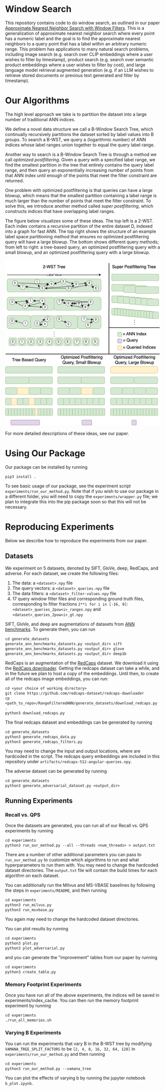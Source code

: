 # Window Search
This repository contains code to do window search, as outlined in our paper [Approximate Nearest Neighbor Search with Window Filters](https://arxiv.org/pdf/2402.00943.pdf). This is a generalization of approximate nearest neighbor search where every point has a numeric label and the goal is to find the approximate nearest neighbors to a query point that has a label within an arbitrary numeric range. This problem has applications to many natural search problems, including image search (e.g. search over CLIP embeddings where a user wishes to filter by timestamp), product search (e.g. search over semantic product embeddings where a user wishes to filter by cost), and large language model retrieval augmented generation (e.g. if an LLM wishes to retrieve stored documents or previous text generated and filter by timestamp).

# Our Algorithms

The high level approach we take is to partition the dataset into a large number of traditional ANN indices. 

We define a novel data structure we call a B-Window Search Tree, which continually recursively partitions the dataset sorted by label values into B groups. To search a B-WST, we query a (logarithmic number) of ANN indices whose label ranges union together to equal the query label range.

Another way to search is a B-Window Search Tree is through a method we call *optimized postfiltering*. Given a query with a specified label range, we find the smallest partition in the tree that entirely contains the query label range, and then query an exponentially increasing number of points from that ANN index until enough of the points that meet the filter constraint are returned. 

One problem with optimized postfiltering is that queries can have a large blowup, which means that the smallest partition containing a label range is much larger than the number of points that meet the filter constraint. To solve this, we introduce another method called *super postfiltering*, which constructs indices that have overlapping label ranges. 

The figure below visualizes some of these ideas. The top left is a 2-WST. Each index contains a recursive partition of the entire dataset D, indexed into a graph for fast ANN. The top right shows the structure of an example label space partitioning method that ensures no optimized postfiltering query will have a large blowup. The bottom shows different query methods; from left to right: a tree-based query, an optimized postfiltering query with a small blowup, and an optimized postfiltering query with a large blowup.

![plot](./figures/wst.drawio.png)

For more detailed descriptions of these ideas, see our paper.

# Using Our Package

Our package can be installed by running
```
pip3 install .
```

To see basic usage of our package, see the experiment script `experiments/run_our_method.py`. Note that if you wish to use our package in a different folder, you will need to copy the `experiments/wrapper.py` file; we plan to integrate this into the pip package soon so that this will not be necessary.

# Reproducing Experiments

Below we describe how to reproduce the experiments from our paper. 

## Datasets

We experiment on 5 datasets, denoted by SIFT, GloVe, deep, RedCaps, and adverse. For each dataset, we create the following files:
1. The data: a `<dataset>.npy` file
2. The query vectors: a `<dataset>_queries.npy` file
3. The data filters: a `<dataset>_filter-values.npy` file
4. 17 query window filter files and corresponding ground truth files, corresponding to filter fractions `2**i for i in [-16, 0]`: `<dataset>_queries_2pow<i>_ranges.npy` and `<dataset>_queries_2pow<i>_gt.npy`  

SIFT, GloVe, and deep are augmentations of datasets from [ANN benchmarks](https://github.com/erikbern/ann-benchmarks/tree/main). To generate them, you can run 
```
cd generate_datasets
generate_ann_benchmarks_datasets.py <output_dir> sift 
generate_ann_benchmarks_datasets.py <output_dir> glove 
generate_ann_benchmarks_datasets.py <output_dir> deep1b 
```

RedCaps is an augmentation of the [RedCaps](https://redcaps.xyz/) dataset. We download it using the [RedCaps downloader](https://github.com/redcaps-dataset/redcaps-downloader). Getting the redcaps dataset can take a while, and in the future we plan to host a copy of the embeddings. Until then, to create all of the redcaps image embeddings, you can run:
```
cd <your choice of working directory>
git clone https://github.com/redcaps-dataset/redcaps-downloader
cp <path_to_repo>/RangeFilteredANN/generate_datasets/download_redcaps.py .
python3 download_redcaps.py
```
The final redcaps dataset and embeddings can be generated by running
```
cd generate_datasets
python3 generate_redcaps_data.py
python3 generate_redcaps_filters.py
```
You may need to change the input and output locations, where are hardcoded in the script.
The redcaps query embeddings are included in this repository under `artifacts/redcaps-512-angular-queries.npy`.

The adverse dataset can be generated by running
```
cd generate_datasets
python3 generate_adversarial_dataset.py <output_dir>
```


## Running Experiments

### Recall vs. QPS

Once the datasets are generated, you can run all of our Recall vs. QPS experiments by running
```
cd experiments
python3 run_our_method.py --all --threads <num_threads> > output.txt
```
There are a number of other additional parameters you can pass to `run_our_method.py` to customize which algorithms to run and what hyperparameters to run them with. You may need to change the hardcoded dataset directories. The `output.txt` file will contain the build times for each algorithm on each dataset. 

You can additionally run the Milvus and MS-VBASE baselines by following the steps in `experiments/README`, and then running
```
cd experiments
python3 run_milvus.py
python3 run_msvbase.py
```
You again may need to change the hardcoded dataset directories.

You can plot results by running
```
cd experiments
python3 plot.py
python3 plot_adversarial.py
```
and you can generate the "improvement" tables from our paper by running
```
cd experiments
python3 create_table.py
```

### Memory Footprint Experiments

Once you have run all of the above experiments, the indices will be saved in experiments/index_cache. You can then run the memory footprint experiment by running
```
cd experiments
./run_all_memories.sh
```

### Varying B Experiments

You can run the experiments that vary B in the B-WST tree by modifying `VAMANA_TREE_SPLIT_FACTORS` to be `[2, 4, 8, 16, 32, 64, 128]` in `experiments/run_our_method.py` and then running
```
cd experiments
python3 run_our_method.py --vamana_tree
```
You can plot the effects of varying b by running the jupyter notebook `b_plot.ipynb`.

 